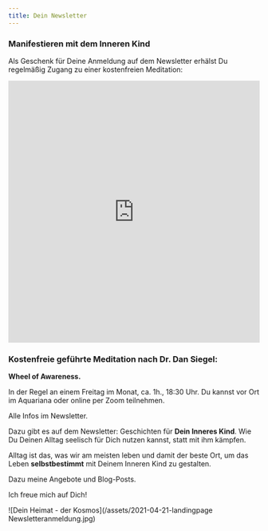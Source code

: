 ```yaml
---
title: Dein Newsletter
---
```


###  Manifestieren mit dem Inneren Kind

Als Geschenk für Deine Anmeldung auf dem Newsletter erhälst Du regelmäßig Zugang zu einer kostenfreien Meditation: 

<iframe width="540" height="525" src="https://82868399.sibforms.com/serve/MUIEAJEnFmETVM0ogc7LVk4ktqFqArJOvKQsbklksNw3aT8EK1UJAjl5BkMo2-goYAYmUBh5KdGwPcgdhO0QsNA15PkdQtYpiU9-jaauLTCssBcoaUCc2PprpRFislkgEgSEFHC2UPAnjnxW_kx1mgf4ugRek-ezOrZMGHifCdYURkvC8owdxSUTfjpt-mWsR8AL0dMqLpBxGRxM" frameborder="0" scrolling="auto" allowfullscreen style="display: block;margin-left: auto;margin-right: auto;max-width: 100%;"></iframe>

  
### Kostenfreie geführte Meditation nach Dr. Dan Siegel: 

**Wheel of Awareness.**

In der Regel an einem Freitag im Monat, ca. 1h., 18:30 Uhr. Du kannst vor Ort im Aquariana oder online per Zoom teilnehmen. 

Alle Infos im Newsletter. 

Dazu gibt es auf dem Newsletter: Geschichten für **Dein Inneres Kind**. Wie Du Deinen Alltag seelisch für Dich nutzen kannst, statt mit ihm kämpfen. 

Alltag ist das, was wir am meisten leben und damit der beste Ort, um das Leben **selbstbestimmt** mit Deinem Inneren Kind zu gestalten.  

Dazu meine Angebote und Blog-Posts.

Ich freue mich auf Dich! 


</p>
![Dein Heimat - der Kosmos](/assets/2021-04-21-landingpage Newsletteranmeldung.jpg)
